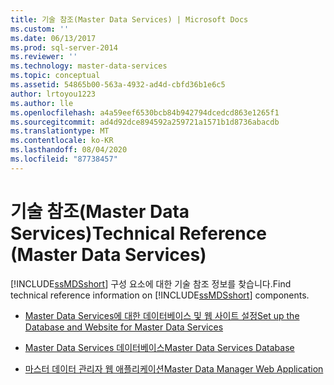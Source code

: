 ```yaml
---
title: 기술 참조(Master Data Services) | Microsoft Docs
ms.custom: ''
ms.date: 06/13/2017
ms.prod: sql-server-2014
ms.reviewer: ''
ms.technology: master-data-services
ms.topic: conceptual
ms.assetid: 54865b00-563a-4932-ad4d-cbfd36b1e6c5
author: lrtoyou1223
ms.author: lle
ms.openlocfilehash: a4a59eef6530bcb84b942794dcedcd863e1265f1
ms.sourcegitcommit: ad4d92dce894592a259721a1571b1d8736abacdb
ms.translationtype: MT
ms.contentlocale: ko-KR
ms.lasthandoff: 08/04/2020
ms.locfileid: "87738457"
---
```

# <a name="technical-reference-master-data-services"></a><span data-ttu-id="00b44-102">기술 참조(Master Data Services)</span><span class="sxs-lookup"><span data-stu-id="00b44-102">Technical Reference (Master Data Services)</span></span>
  <span data-ttu-id="00b44-103">[!INCLUDE[ssMDSshort](../includes/ssmdsshort-md.md)] 구성 요소에 대한 기술 참조 정보를 찾습니다.</span><span class="sxs-lookup"><span data-stu-id="00b44-103">Find technical reference information on [!INCLUDE[ssMDSshort](../includes/ssmdsshort-md.md)] components.</span></span>  
  
-   [<span data-ttu-id="00b44-104">Master Data Services에 대한 데이터베이스 및 웹 사이트 설정</span><span class="sxs-lookup"><span data-stu-id="00b44-104">Set up the Database and Website for Master Data Services</span></span>](set-up-the-database-and-website-for-master-data-services.md)  
  
-   [<span data-ttu-id="00b44-105">Master Data Services 데이터베이스</span><span class="sxs-lookup"><span data-stu-id="00b44-105">Master Data Services Database</span></span>](../../2014/master-data-services/master-data-services-database.md)  
  
-   [<span data-ttu-id="00b44-106">마스터 데이터 관리자 웹 애플리케이션</span><span class="sxs-lookup"><span data-stu-id="00b44-106">Master Data Manager Web Application</span></span>](../../2014/master-data-services/master-data-manager-web-application.md)  
  
  
